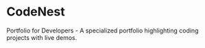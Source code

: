 # CodeNest
Portfolio for Developers - A specialized portfolio highlighting coding projects with live demos.
